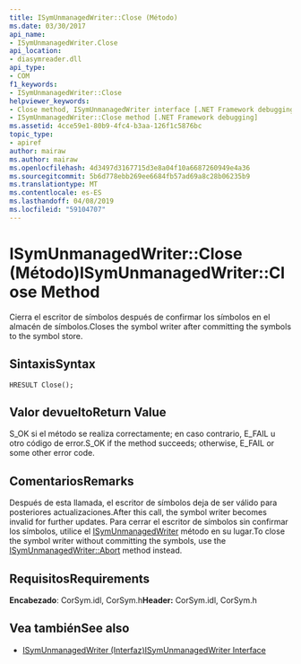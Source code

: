 ```yaml
---
title: ISymUnmanagedWriter::Close (Método)
ms.date: 03/30/2017
api_name:
- ISymUnmanagedWriter.Close
api_location:
- diasymreader.dll
api_type:
- COM
f1_keywords:
- ISymUnmanagedWriter::Close
helpviewer_keywords:
- Close method, ISymUnmanagedWriter interface [.NET Framework debugging]
- ISymUnmanagedWriter::Close method [.NET Framework debugging]
ms.assetid: 4cce59e1-80b9-4fc4-b3aa-126f1c5876bc
topic_type:
- apiref
author: mairaw
ms.author: mairaw
ms.openlocfilehash: 4d3497d3167715d3e8a04f10a6687260949e4a36
ms.sourcegitcommit: 5b6d778ebb269ee6684fb57ad69a8c28b06235b9
ms.translationtype: MT
ms.contentlocale: es-ES
ms.lasthandoff: 04/08/2019
ms.locfileid: "59104707"
---
```

# <a name="isymunmanagedwriterclose-method"></a><span data-ttu-id="550d2-102">ISymUnmanagedWriter::Close (Método)</span><span class="sxs-lookup"><span data-stu-id="550d2-102">ISymUnmanagedWriter::Close Method</span></span>
<span data-ttu-id="550d2-103">Cierra el escritor de símbolos después de confirmar los símbolos en el almacén de símbolos.</span><span class="sxs-lookup"><span data-stu-id="550d2-103">Closes the symbol writer after committing the symbols to the symbol store.</span></span>  
  
## <a name="syntax"></a><span data-ttu-id="550d2-104">Sintaxis</span><span class="sxs-lookup"><span data-stu-id="550d2-104">Syntax</span></span>  
  
```  
HRESULT Close();  
```  
  
## <a name="return-value"></a><span data-ttu-id="550d2-105">Valor devuelto</span><span class="sxs-lookup"><span data-stu-id="550d2-105">Return Value</span></span>  
 <span data-ttu-id="550d2-106">S_OK si el método se realiza correctamente; en caso contrario, E_FAIL u otro código de error.</span><span class="sxs-lookup"><span data-stu-id="550d2-106">S_OK if the method succeeds; otherwise, E_FAIL or some other error code.</span></span>  
  
## <a name="remarks"></a><span data-ttu-id="550d2-107">Comentarios</span><span class="sxs-lookup"><span data-stu-id="550d2-107">Remarks</span></span>  
 <span data-ttu-id="550d2-108">Después de esta llamada, el escritor de símbolos deja de ser válido para posteriores actualizaciones.</span><span class="sxs-lookup"><span data-stu-id="550d2-108">After this call, the symbol writer becomes invalid for further updates.</span></span> <span data-ttu-id="550d2-109">Para cerrar el escritor de símbolos sin confirmar los símbolos, utilice el [ISymUnmanagedWriter](../../../../docs/framework/unmanaged-api/diagnostics/isymunmanagedwriter-abort-method.md) método en su lugar.</span><span class="sxs-lookup"><span data-stu-id="550d2-109">To close the symbol writer without committing the symbols, use the [ISymUnmanagedWriter::Abort](../../../../docs/framework/unmanaged-api/diagnostics/isymunmanagedwriter-abort-method.md) method instead.</span></span>  
  
## <a name="requirements"></a><span data-ttu-id="550d2-110">Requisitos</span><span class="sxs-lookup"><span data-stu-id="550d2-110">Requirements</span></span>  
 <span data-ttu-id="550d2-111">**Encabezado**: CorSym.idl, CorSym.h</span><span class="sxs-lookup"><span data-stu-id="550d2-111">**Header:** CorSym.idl, CorSym.h</span></span>  
  
## <a name="see-also"></a><span data-ttu-id="550d2-112">Vea también</span><span class="sxs-lookup"><span data-stu-id="550d2-112">See also</span></span>

- [<span data-ttu-id="550d2-113">ISymUnmanagedWriter (Interfaz)</span><span class="sxs-lookup"><span data-stu-id="550d2-113">ISymUnmanagedWriter Interface</span></span>](../../../../docs/framework/unmanaged-api/diagnostics/isymunmanagedwriter-interface.md)
